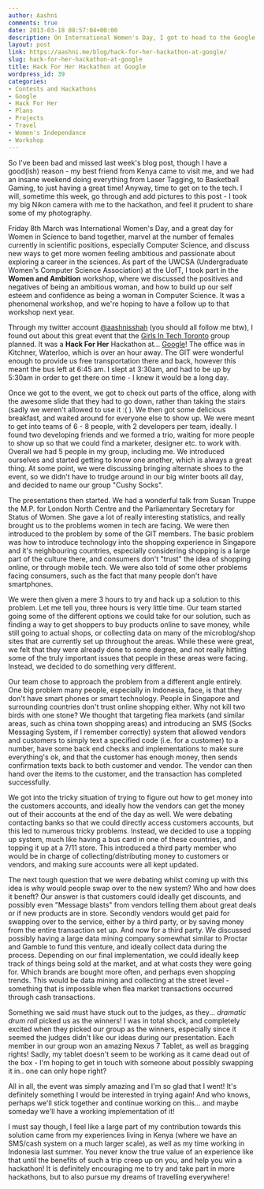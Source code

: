 ```yaml
---
author: Aashni
comments: true
date: 2013-03-18 08:57:04+00:00
description: On International Women's Day, I got to head to the Google Office in Waterloo and participate in an International Women's Day hackathon event - it was incredible and my team won!
layout: post
link: https://aashni.me/blog/hack-for-her-hackathon-at-google/
slug: hack-for-her-hackathon-at-google
title: Hack For Her Hackathon at Google
wordpress_id: 39
categories:
- Contests and Hackathons
- Google
- Hack For Her
- Plans
- Projects
- Travel
- Women's Independance
- Workshop
---
```


So I've been bad and missed last week's blog post, though I have a good(ish) reason - my best friend from Kenya came to visit me, and we had an insane weekend doing everything from Laser Tagging, to Basketball Gaming, to just having a great time! Anyway, time to get on to the tech. I will, sometime this week, go through and add pictures to this post - I took my big Nikon camera with me to the hackathon, and feel it prudent to share some of my photography.

Friday 8th March was International Women's Day, and a great day for Women in Science to band together, marvel at the number of females currently in scientific positions, especially Computer Science, and discuss new ways to get more women feeling ambitious and passionate about exploring a career in the sciences. As part of the UWCSA (Undergraduate Women's Computer Science Association) at the UofT, I took part in the **Women and Ambition** workshop, where we discussed the positives and negatives of being an ambitious woman, and how to build up our self esteem and confidence as being a woman in Computer Science. It was a phenomenal workshop, and we're hoping to have a follow up to that workshop next year.

Through my twitter account [@aashnisshah](http://www.twitter.com/aashnisshah) (you should all follow me btw), I found out about this great event that the [Girls In Tech Toronto](http://girlsintechtoronto.com/) group planned. It was a **Hack For Her** Hackathon at... [Google](http://www.google.com)! The office was in Kitchner, Waterloo, which is over an hour away. The GIT were wonderful enough to provide us free transportation there and back, however this meant the bus left at 6:45 am. I slept at 3:30am, and had to be up by 5:30am in order to get there on time - I knew it would be a long day.

Once we got to the event, we got to check out parts of the office, along with the awesome slide that they had to go down, rather than taking the stairs (sadly we weren't allowed to use it :( ). We then got some delicious breakfast, and waited around for everyone else to show up. We were meant to get into teams of 6 - 8 people, with 2 developers per team, ideally. I found two developing friends and we formed a trio, waiting for more people to show up so that we could find a marketer, designer etc. to work with. Overall we had 5 people in my group, including me. We introduced ourselves and started getting to know one another, which is always a great thing. At some point, we were discussing bringing alternate shoes to the event, so we didn't have to trudge around in our big winter boots all day, and decided to name our group "Cushy Socks".

The presentations then started. We had a wonderful talk from Susan Truppe the M.P. for London North Centre and the Parliamentary Secretary for Status of Women. She gave a lot of really interesting statistics, and really brought us to the problems women in tech are facing. We were then introduced to the problem by some of the GIT members. The basic problem was how to introduce technology into the shopping experience in Singapore and it's neighbouring countries, especially considering shopping is a large part of the culture there, and consumers don't "trust" the idea of shopping online, or through mobile tech. We were also told of some other problems facing consumers, such as the fact that many people don't have smartphones.

We were then given a mere 3 hours to try and hack up a solution to this problem. Let me tell you, three hours is very little time. Our team started going some of the different options we could take for our solution, such as finding a way to get shoppers to buy products online to save money, while still going to actual shops, or collecting data on many of the microblog/shop sites that are currently set up throughout the areas. While these were great, we felt that they were already done to some degree, and not really hitting some of the truly important issues that people in these areas were facing. Instead, we decided to do something very different.

Our team chose to approach the problem from a different angle entirely. One big problem many people, especially in Indonesia, face, is that they don't have smart phones or smart technology. People in Singapore and surrounding countries don't trust online shopping either. Why not kill two birds with one stone? We thought that targeting flea markets (and similar areas, such as china town shopping areas) and introducing an SMS (Socks Messaging System, if I remember correctly) system that allowed vendors and customers to simply text a specified code (i.e.  for a customer) to a number, have some back end checks and implementations to make sure everything's ok, and that the customer has enough money, then sends confirmation texts back to both customer and vendor. The vendor can then hand over the items to the customer, and the transaction has completed successfully. 

We got into the tricky situation of trying to figure out how to get money into the customers accounts, and ideally how the vendors can get the money out of their accounts at the end of the day as well. We were debating contacting banks so that we could directly access customers accounts, but this led to numerous tricky problems. Instead, we decided to use a topping up system, much like having a bus card in one of these countries, and topping it up at a 7/11 store. This introduced a third party member who would be in charge of collecting/distributing money to customers or vendors, and making sure accounts were all kept updated. 

The next tough question that we were debating whilst coming up with this idea is why would people swap over to the new system? Who and how does it beneft? Our answer is that customers could ideally get discounts, and possibly even "Message blasts" from vendors telling them about great deals or if new products are in store. Secondly vendors would get paid for swapping over to the service, either by a third party, or by saving money from the entire transaction set up. And now for a third party. We discussed possibly having a large data mining company somewhat similar to Proctar and Gamble to fund this venture, and ideally collect data during the process. Depending on our final implementation, we could ideally keep track of things being sold at the market, and at what costs they were going for. Which brands are bought more often, and perhaps even shopping trends. This would be data mining and collecting at the street level - something that is impossible when flea market transactions occurred through cash transactions.

Something we said must have stuck out to the judges, as they... *dramatic drum roll* picked us as the winners! I was in total shock, and completely excited when they picked our group as the winners, especially since it seemed the judges didn't like our ideas during our presentation. Each member in our group won an amazing Nexus 7 Tablet, as well as bragging rights! Sadly, my tablet doesn't seem to be working as it came dead out of the box - I'm hoping to get in touch with someone about possibly swapping it in.. one can only hope right?

All in all, the event was simply amazing and I'm so glad that I went! It's definitely something I would be interested in trying again! And who knows, perhaps we'll stick together and continue working on this... and maybe someday we'll have a working implementation of it!

I must say though, I feel like a large part of my contribution towards this solution came from my experiences living in Kenya (where we have an SMS/cash system on a much larger scale), as well as my time working in Indonesia last summer. You never know the true value of an experience like that until the benefits of such a trip creep up on you, and help you win a hackathon! It is definitely encouraging me to try and take part in more hackathons, but to also pursue my dreams of travelling everywhere!
